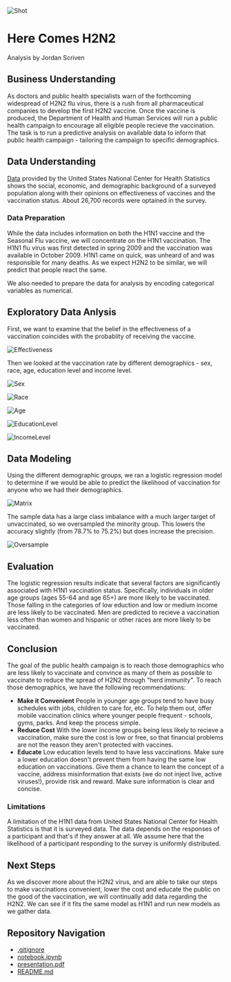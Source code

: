 ![Shot](https://github.com/user-attachments/assets/a04855ce-36ee-418b-b971-3c464e5f3dde)
# Here Comes H2N2
Analysis by Jordan Scriven  

## Business Understanding
As doctors and public health specialists warn of the forthcoming widespread of H2N2 flu virus, there is a rush from all pharmaceutical companies to develop the first H2N2 vaccine.  Once the vaccine is produced, the Department of Health and Human Services will run a public health campaign to encourage all eligible people recieve the vaccination.  The task is to run a predictive analysis on available data to inform that public health campaign - tailoring the campaign to specific demographics.

## Data Understanding

[Data](https://www.kaggle.com/datasets/arashnic/flu-data) provided by the United States National Center for Health Statistics shows the social, economic, and demographic background of a surveyed population along with their opinions on effectiveness of vaccines and the vaccination status.  About 26,700 records were optained in the survey.

### Data Preparation
While the data includes information on both the H1N1 vaccine and the Seasonal Flu vaccine, we will concentrate on the H1N1 vaccination. The H1N1 flu virus was first detected in spring 2009 and the vaccination was available in October 2009. H1N1 came on quick, was unheard of and was responsible for many deaths. As we expect H2N2 to be similar, we will predict that people react the same.

We also needed to prepare the data for analysis by encoding categorical variables as numerical.

## Exploratory Data Anlysis
First, we want to examine that the belief in the effectiveness of a vaccination coincides with the probablity of receiving the vaccine.

![Effectiveness](https://github.com/user-attachments/assets/8d83fdde-b208-400c-adbe-3dba790b128d)

Then we looked at the vaccination rate by different demographics - sex, race, age, education level and income level.

![Sex](https://github.com/user-attachments/assets/b7a1b009-c0d0-4d9a-bd45-2aa6c0e25754)

![Race](https://github.com/user-attachments/assets/35f779d3-bfeb-4e14-acec-08e957afd422)

![Age](https://github.com/user-attachments/assets/73bf6520-2a21-47b6-bc18-fb35629c6fb4)

![EducationLevel](https://github.com/user-attachments/assets/e43693f3-958f-4863-a827-130cc0910fd4)

![IncomeLevel](https://github.com/user-attachments/assets/e0926423-0f1c-422d-ac0e-7f86fd58042a)

## Data Modeling
Using the different demographic groups, we ran a logistic regression model to determine if we would be able to predict the likelihood of vaccination for anyone who we had their demographics.

![Matrix](https://github.com/user-attachments/assets/7bf428d6-5260-4de4-ac1d-3bef0f327f2c)

The sample data has a large class imbalance with a much larger target of unvaccinated, so we oversampled the minority group.  This lowers the accuracy slightly (from 78.7% to 75.2%) but does increase the precision.

![Oversample](https://github.com/user-attachments/assets/ad3d2196-d649-4199-b9ae-95a0c97d43c7)

## Evaluation

The logistic regression results indicate that several factors are significantly associated with H1N1 vaccination status. Specifically, individuals in older age groups (ages 55-64 and age 65+) are more likely to be vaccinated.  Those falling in the categories of low eduction and low or medium income are less likely to be vaccinated.  Men are predicted to recieve a vaccination less often than women and hispanic or other races are more likely to be vaccinated.

## Conclusion

The goal of the public health campaign is to reach those demographics who are less likely to vaccinate and convince as many of them as possible to vaccinate to reduce the spread of H2N2 through "herd immunity".  To reach those demographics, we have the following recommendations:

*   **Make it Convenient** People in younger age groups tend to have busy schedules with jobs, children to care for, etc. To help them out, offer mobile vaccination clinics where younger people frequent - schools, gyms, parks. And keep the process simple.
*  **Reduce Cost** With the lower income groups being less likely to recieve a vaccination, make sure the cost is low or free, so that financial problems are not the reason they aren't protected with vaccines.
*   **Educate** Low education levels tend to have less vaccinations.  Make sure a lower education doesn't prevent them from having the same low education on vaccinations.  Give them a chance to learn the concept of a vaccine, address misinformation that exists (we do not inject live, active viruses!), provide risk and reward.  Make sure information is clear and concise.

### Limitations
A limitation of the H1N1 data from United States National Center for Health Statistics is that it is surveyed data.  The data depends on the responses of a participant and that's if they answer at all.  We assume here that the likelihood of a participant responding to the survey is uniformly distributed.

## Next Steps

As we discover more about the H2N2 virus, and are able to take our steps to make vaccinations convenient, lower the cost and educate the public on the good of the vaccination, we will continually add data regarding the H2N2.  We can see if it fits the same model as H1N1 and run new models as we gather data.

## Repository Navigation

* [.gitignore](.gitignore)
 * [notebook.ipynb](Notebook.ipynb)
 * [presentation.pdf](Presentation.pdf)
 * [README.md](README.md)


